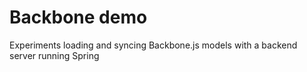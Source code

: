 Backbone demo
=============

Experiments loading and syncing Backbone.js models with a backend server running Spring
